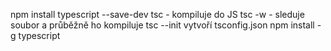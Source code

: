 npm install typescript --save-dev
tsc - kompiluje do JS
tsc -w - sleduje soubor a průběžně ho kompiluje
tsc --init vytvoří tsconfig.json
npm install -g typescript 
